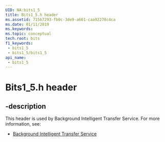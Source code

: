 ```yaml
---
UID: NA:bits1_5
title: Bits1_5.h header
ms.assetid: 715b7293-fb0c-3de9-a661-caa92278c4ca
ms.date: 01/11/2019
ms.keywords: 
ms.topic: conceptual
tech.root: bits
f1_keywords:
 - bits1_5
 - bits1_5/bits1_5
api_name:
 - bits1_5
---
```


# Bits1_5.h header


## -description

This header is used by Background Intelligent Transfer Service. For more information, see:

- [Background Intelligent Transfer Service](../_bits/index.md)


